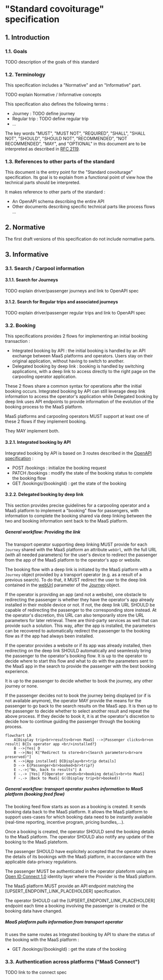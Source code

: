 # "Standard covoiturage" specification

## 1. Introduction

### 1.1. Goals

TODO description of the goals of this standard

### 1.2. Terminology

This specification includes a "Normative" and an "Informative" part.

TODO explain Normative / Informative concepts

This specification also defines the following terms : 

- Journey : TODO define journey 
- Regular trip : TODO define regular trip
- ...

The key words "MUST", "MUST NOT", "REQUIRED", "SHALL", "SHALL NOT", "SHOULD", "SHOULD NOT", "RECOMMENDED", "NOT RECOMMENDED", "MAY", and "OPTIONAL" in this document are to be interpreted as described in [RFC 2119](http://tools.ietf.org/html/rfc2119).

### 1.3. References to other parts of the standard

This document is the entry point for the "Standard covoiturage" specification. Its goal is to explain from a functional point of view how the technical parts should be interpreted.

It makes reference to other parts of the standard : 

- An OpenAPI schema describing the entire API
- Other documents describing specific technical parts like process flows ...

## 2. Normative 

The first draft versions of this specification do not include normative parts.

## 3. Informative

### 3.1. Search / Carpool information

#### 3.1.1. Search for Journeys

TODO explain driver/passenger journeys and link to OpenAPI spec

#### 3.1.2. Search for Regular trips and associated journeys

TODO explain driver/passenger regular trips and link to OpenAPI spec

### 3.2. Booking

This specifications provides 2 flows for implementing an initial booking transaction : 

- Integrated booking by API : the initial booking is handled by an API exchange between MaaS platforms and operators. Users stay on their original application, without having to switch to another.
- Delegated booking by deep link : booking is handled by switching 
  applications, with a deep link to access directly to the right page on the 
  carpooling operator application.

These 2 flows share a common syntax for operations after the initial booking 
occurs. Integrated booking by API can still leverage deep link information to 
access the operator's application while Delegated booking by deep link uses 
API endpoints to provide information of the evolution of the booking process 
to the MaaS platform.

MaaS platforms and carpooling operators MUST support at least one of these 2 flows if they implement booking.

They MAY implement both.

#### 3.2.1. Integrated booking by API

Integrated booking by API is based on 3 routes described in the [OpenAPI 
specification](standard-covoiturage_openapi.yaml) : 

- POST /bookings : initialize the booking request
- PATCH /bookings : modify the state of the booking status to complete the booking flow 
- GET /bookings/{bookingId} : get the state of the booking

#### 3.2.2. Delegated booking by deep link

This section provides precise guidelines for a carpooling operator and a MaaS 
platform to implement a "booking" flow for passengers, with information to 
complete the booking shared via deep linking between the two and booking 
information sent back to the MaaS platform.

##### General workflow: Providing the link

The transport operator supporting deep linking MUST provide for each `Journey` 
shared with the MaaS platform an attribute `webUrl`, with the full URL (with 
all needed parameters) for the user's device to redirect the passenger from 
the app of the MaaS platform to the operator's app or website.

The booking flow with a deep link is initiated by the MaaS platform with a 
`Journey` object provided by a transport operator (e.g. as a result of a 
previous search). To do that, it MUST redirect the user to the deep link 
contained in the 
[webUrl](https://github.com/fabmob/standard-covoiturage/pull/2/files#diff-c722233128f788ea06650bffef56e418732898441b4e2199997c40e9070e3345R269) 
parameter of the
[Journey](https://github.com/fabmob/standard-covoiturage/pull/2/files#diff-c722233128f788ea06650bffef56e418732898441b4e2199997c40e9070e3345R220) 
object.

If the operator is providing an app (and not a website), one obstacle to 
redirecting the passenger is whether they have the operator's app already 
installed in their mobile device or not. If not, the deep link URL SHOULD be 
capable of redirecting the passenger to the corresponding store instead. At 
the operator's discretion, this URL can also temporarily store the URL 
parameters for later retrieval. There are third-party services as well that 
can provide such a solution. This way, after the app is installed, the 
parameters can be recovered to automatically redirect the passenger to the 
booking flow as if the app had always been installed.

If the operator provides a website or if its app was already installed, then 
redirecting on the deep link SHOULD automatically and seamlessly bring the 
passenger to the operator's booking flow. It is up to the operator to decide 
where to start this flow and what to do with the parameters sent to the MaaS 
app in the search to provide the passenger with the best booking experience.  

It is up to the passenger to decide whether to book the journey, any other 
journey or none.

If the passenger decides not to book the journey being displayed (or if is not 
available anymore), the operator MAY provide the means for the passenger to go 
back to the search results on the MaaS app. It is then up to the passenger to 
decide whether to select another result and repeat the above process. If they 
decide to book it, it is at the operator's discretion to decide how to 
continue guiding the passenger through the booking process.

~~~mermaid
flowchart LR
    A[Display trip<br>results<br>on MaaS] -->|Passenger clicks<br>on result| B{Is operator app <br/>installed?}
    B -->|Yes| D
    B -->|No| K["Redirect to store<br>(Search parameters<br>are preserved)"]
    K -->|App installed| D[Display<br>trip details]
    D --> E{Passenger<br>booked<br>trip?}
    E -.->|"No, back to results"| A
    E -.-> |Yes| F[Operator sends<br>booking details<br>to MaaS]
    F -.-> |Back to MaaS| G((Display trip<br>booked))
~~~

##### General workflow: transport operator pushes information to MaaS platform (booking feed flow)

The booking feed flow starts as soon as a booking is created. It sends booking 
data back to the MaaS platform. It allows the MaaS platform to support 
uses-cases for which booking data need to be instantly available (real-time 
reporting, incentive program, pricing bundles,...).

Once a booking is created, the operator SHOULD send the booking details to the 
MaaS platform. The operator SHOULD also notify any update of the booking to 
the MaaS plateform.

The passenger SHOULD have explicitely accepted that the operator shares the 
details of its bookings with the MaaS platform, in accordance with the 
applicable data-privacy regulations.

The passenger MUST be authenticated in the operator plateform using an [Open 
ID Connect 1.0](https://openid.net/specs/openid-connect-core-1_0.html) 
identity layer where the Provider is the MaaS platform.

The MaaS platform MUST provide an API endpoint matching the 
[UPSERT_ENDPOINT_LINK_PLACEHOLDER] specification.

The operator SHOULD call the [UPSERT_ENDPOINT_LINK_PLACEHOLDER] endpoint each 
time a booking involving the passenger is created or the booking data have 
changed.

##### MaaS platform pulls information from transport operator

It uses the same routes as Integrated booking by API to share the status of 
the booking with the MaaS platform : 

- GET /bookings/{bookingId} : get the state of the booking

### 3.3. Authentication across platforms ("MaaS Connect")

TODO link to the connect spec
